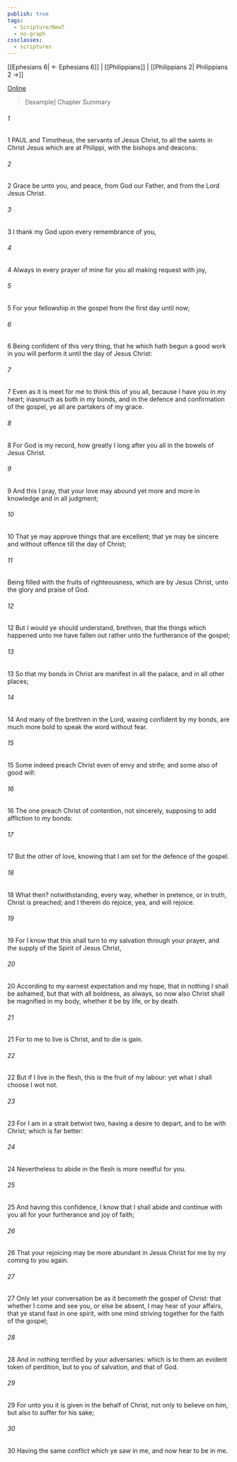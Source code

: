 ```yaml
---
publish: true
tags:
  - Scripture/NewT
  - no-graph
cssclasses:
  - scriptures
---
```

[[Ephesians 6| ← Ephesians 6]] | [[Philippians]] | [[Philippians 2| Philippians 2 →]]

[Online](https://churchofjesuschrist.org/study/scriptures/nt/philip/1?lang=eng)

>[!example] Chapter Summary
>
###### 1
1 PAUL and Timotheus, the servants of Jesus Christ, to all the saints in Christ Jesus which are at Philippi, with the bishops and deacons:
###### 2
2 Grace be unto you, and peace, from God our Father, and from the Lord Jesus Christ.
###### 3
3 I thank my God upon every remembrance of you,
###### 4
4 Always in every prayer of mine for you all making request with joy,
###### 5
5 For your fellowship in the gospel from the first day until now;
###### 6
6 Being confident of this very thing, that he which hath begun a good work in you will perform it until the day of Jesus Christ:
###### 7
7 Even as it is meet for me to think this of you all, because I have you in my heart; inasmuch as both in my bonds, and in the defence and confirmation of the gospel, ye all are partakers of my grace.
###### 8
8 For God is my record, how greatly I long after you all in the bowels of Jesus Christ.
###### 9
9 And this I pray, that your love may abound yet more and more in knowledge and in all judgment;
###### 10
10 That ye may approve things that are excellent; that ye may be sincere and without offence till the day of Christ;
###### 11
Being filled with the fruits of righteousness, which are by Jesus Christ, unto the glory and praise of God.
###### 12
12 But I would ye should understand, brethren, that the things which happened unto me have fallen out rather unto the furtherance of the gospel;
###### 13
13 So that my bonds in Christ are manifest in all the palace, and in all other places;
###### 14
14 And many of the brethren in the Lord, waxing confident by my bonds, are much more bold to speak the word without fear.
###### 15
15 Some indeed preach Christ even of envy and strife; and some also of good will:
###### 16
16 The one preach Christ of contention, not sincerely, supposing to add affliction to my bonds:
###### 17
17 But the other of love, knowing that I am set for the defence of the gospel.
###### 18
18 What then? notwithstanding, every way, whether in pretence, or in truth, Christ is preached; and I therein do rejoice, yea, and will rejoice.
###### 19
19 For I know that this shall turn to my salvation through your prayer, and the supply of the Spirit of Jesus Christ,
###### 20
20 According to my earnest expectation and my hope, that in nothing I shall be ashamed, but that with all boldness, as always, so now also Christ shall be magnified in my body, whether it be by life, or by death.
###### 21
21 For to me to live is Christ, and to die is gain.
###### 22
22 But if I live in the flesh, this is the fruit of my labour: yet what I shall choose I wot not.
###### 23
23 For I am in a strait betwixt two, having a desire to depart, and to be with Christ; which is far better:
###### 24
24 Nevertheless to abide in the flesh is more needful for you.
###### 25
25 And having this confidence, I know that I shall abide and continue with you all for your furtherance and joy of faith;
###### 26
26 That your rejoicing may be more abundant in Jesus Christ for me by my coming to you again.
###### 27
27 Only let your conversation be as it becometh the gospel of Christ: that whether I come and see you, or else be absent, I may hear of your affairs, that ye stand fast in one spirit, with one mind striving together for the faith of the gospel;
###### 28
28 And in nothing terrified by your adversaries: which is to them an evident token of perdition, but to you of salvation, and that of God.
###### 29
29 For unto you it is given in the behalf of Christ, not only to believe on him, but also to suffer for his sake;
###### 30
30 Having the same conflict which ye saw in me, and now hear to be in me.



